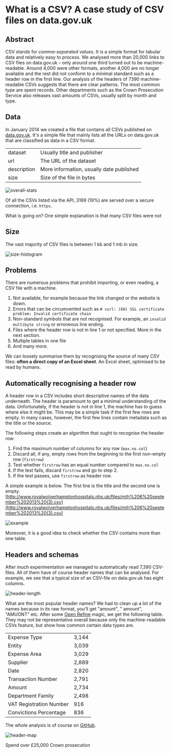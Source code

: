 # What is a CSV? A case study of CSV files on data.gov.uk


## Abstract

CSV stands for *comma-separated values*. It is a simple format for tabular data and relatively easy to process. We analysed more than 20,000 links to CSV files on data.gov.uk – only around one third turned out to be machine-readable. Around 4,000 were other formats, another 4,000 are no longer available and the rest did not conform to a minimal standard such as a header row in the first line. Our analysis of the headers of 7390 machine-readable CSVs suggests that there are clear patterns. The most common type are spent records. Other departments such as the Crown Prosecution Service also releases vast amounts of CSVs, usually split by month and type.



## Data

In January 2014 we created a file that contains all CSVs published on [data.gov.uk](http://data.gov.uk). It's a simple file that mainly lists all the URLs on data.gov.uk that are classified as data in a CSV format. 

 
<table class="table offers table-horizontally-condensed">
  <tr>
    <td>dataset</td>
    <td>Usually title and publisher</td>
  </tr>
  <tr>
    <td>url</td>
    <td>The URL of the dataset</td>
  </tr>
  <tr>
    <td>description</td>
    <td>More information, usually date published</td>
  </tr>
  <tr>
    <td>size</td>
    <td>Size of the file in bytes</td>
  </tr>
</table>

![overall-stats](https://raw.github.com/theodi/R-projects/master/csv-stats/graphics/overall-stats.png)

Of all the CSVs listed via the API, 3169 (19%) are served over a secure connection, i.e. `https`.

What is going on? One simple explanation is that many CSV files were not 



## Size 

The vast majority of CSV files is between 1 kb and 1 mb in size. 

![size-histogram](https://raw.github.com/theodi/R-projects/master/csv-stats/graphics/histogram-size-of-csvs.png)


## Problems

There are numerous problems that prohibit importing, or even reading, a CSV file with a machine. 

1. Not available, for example because the link changed or the website is down.
2. Errors that can be circumvented such as `# curl: (60) SSL certificate problem: Invalid certificate chain`
3. Non-standard symbols that are not recognised. For example, an `invalid multibyte string` or erroneous line ending.
4. Files where the header row is not in line 1 or not specified. More in the next section.
5. Multiple tables in one file
6. And many more.

We can loosely summarise them by recognising the source of many CSV files: **often a direct copy of an Excel sheet**. An Excel sheet, optimised to be read by humans. 


## Automatically recognising a header row

A header row in a CSV includes short descriptive names of the data underneath. The header is paramount to get a minimal understanding of the data. Unfortunately, if the header is not in line 1, the machine has to guess where else it might be. This may be a simple task if the first few rows are empty. In many cases, however, the first few lines contain metadata such as the title or the source.

The following steps create an algorithm that ought to recognise the header row:

1. Find the maximum number of columns for any row (`max.no.col`)
1. Discard all, if any, empty rows from the beginning to the first non-empty row (`firstrow`) 
1. Test whether `firstrow` has an equal number compared to `max.no.col`
1. If the test fails, discard `firstrow` and go to step 2.
1. If the test passes, use `firstrow` as header row. 

A simple example is below. The first line is the title and the second one is empty. 
   [http://www.royalwolverhamptonhospitals.nhs.uk/files/mth%206%20september%202013%20(3).csv](http://www.royalwolverhamptonhospitals.nhs.uk/files/mth%206%20september%202013%20(3).csv)

   ![example](https://raw.github.com/theodi/R-projects/master/csv-stats/graphics/miss-header-example.png)

Moreover, it is a good idea to check whether the CSV contains more than one table.


## Headers and schemas

After much experimentation we managed to automatically read 7,390 CSV-files. All of them have of course header names that can be analysed. For example, we see that a typical size of an CSV-file on data.gov.uk has eight columns.

![header-length](https://raw.github.com/theodi/R-projects/master/csv-stats/graphics/header-length-histogram.png)

What are the most popular header names? We had to clean up a lot of the names because in its raw format, you'll get "amount", " amount", "AMUONT" etc. After some [Open Refine](http://openrefine.org) magic, we get the following table. They may not be representative overall because only the machine-readable CSVs feature, but show how common certain data types are.

<table class="table offers table-horizontally-condensed">
 <tr><td>Expense Type</td><td>3,144</td></tr>
 <tr><td>Entity</td><td>3,039</td></tr>
 <tr><td>Expense Area</td><td>3,029</td></tr>
 <tr><td>Supplier</td><td>2,889</td></tr>
 <tr><td>Date</td><td>2,820</td></tr>
 <tr><td>Transaction Number</td><td>2,791</td></tr>
 <tr><td>Amount</td><td>2,734</td></tr>
 <tr><td>Department Family</td><td>2,498</td></tr>
 <tr><td>VAT Registration Number</td><td>916</td></tr>
 <tr><td>Convictions Percentage</td><td>836</td></tr>
</table>

The whole analysis is of course on [GitHub](https://github.com/theodi/R-projects/blob/master/csv-stats/csv-meta-analysis-data-gov.R).



![header-map](https://raw.github.com/theodi/R-projects/master/csv-stats/co-occurrence/top-headers-coocc.png)




Spend over £25,000
Crown prosecution





 
